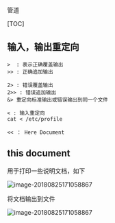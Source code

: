 管道



[TOC]



## 输入，输出重定向



```
>  : 表示正确覆盖输出
>> : 正确追加输出

2> : 错误覆盖输出
2>> : 错误追加输出
&> 重定向标准输出或错误输出到同一个文件

< : 输入重定向
cat < /etc/profile

<< ： Here Document

```





## this document

用于打印一些说明文档，如下

![image-20180825171058867](/Users/chenyansong/Documents/note/images/linux/command/pip.png)



将文档输出到文件

![image-20180825171058867](/Users/chenyansong/Documents/note/images/linux/command/pip2.png)